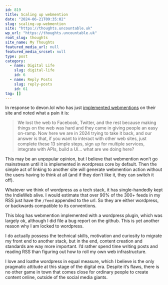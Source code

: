 ```yaml
---
id: 819
title: Scaling up webmention
date: "2024-06-21T09:35:02"
slug: scaling-up-webmention
site: "https://thoughts.uncountable.uk"
wp_url: "https://thoughts.uncountable.uk"
root_slug: thoughts
site_name: My Thoughts
featured_media_url: null
featured_media_srcset: null
type: post
category:
  - name: Digital Life
    slug: digital-life
    id: 6
  - name: Reply Posts
    slug: reply-posts
    id: 61
tag: []
---
```



<p>In response to devon.lol who has just <a href="https://devon.lol/blog/implementing-webmentions-is-a-pain/">implemented webmentions</a> on their site and noted what a pain it is:</p>



<blockquote class="wp-block-quote is-style-plain is-layout-flow wp-block-quote-is-layout-flow is-style-plain--1">
<p>We lost the web to Facebook, Twitter, and the rest because making things on the web was hard and they came in giving people an easy on-ramp. Now here we are in 2024 trying to take it back, and our answer is that, if you want to interact with other web sites, just complete these 13 simple steps, sign up for multiple services, integrate with APIs, build a UI… what are we doing here?</p>
</blockquote>



<p>This may be an unpopular opinion, but I believe that webmention won&#8217;t go mainstream until it is implemented in wordpress core by default.  Then the simple act of linking to another site will generate webmention action without the users having to think at all (and if they don&#8217;t like it, they can switch it off).</p>



<p>Whatever we think of wordpress as a tech stack, it has single-handedly kept the IndieWeb alive.  I would estimate that over 90% of the 300+ feeds in my RSS just have the <code>/feed</code> appended to the url.  So they are either wordpress, or backwards compatible to its conventions.</p>



<p>This blog has webmention implemented with a wordpress plugin, which was largely ok, although I did file a bug report on the github.  This is yet another reason why I am locked to wordpress.</p>



<p>I do actually possess the technical skills, motivation and curiosity to migrate my front end to another stack, but in the end, content creation and standards are way more important.  I&#8217;d rather spend time writing posts and reading RSS than figuring out how to roll my own web infrastructure.</p>



<p>I love and loathe wordpress in equal measure, which I believe is the only pragmatic attitude at this stage of the digital era.  Despite it&#8217;s flaws, there is no other game in town that comes close for ordinary people to create content online, outside of the social media giants. </p>
